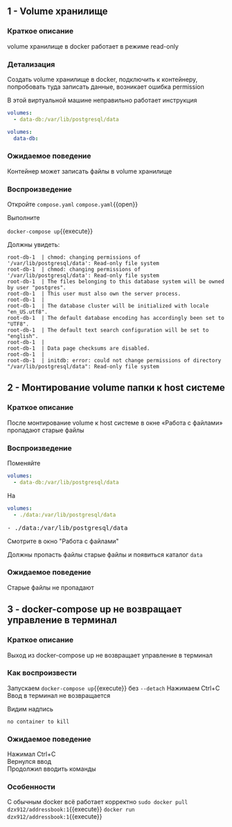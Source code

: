## 1 - Volume хранилище

### Краткое описание

volume хранилище в docker работает в режиме read-only

### Детализация

Создать volume хранилище в docker, подключить к контейнеру, попробовать туда записать данные, возникает ошибка
permission

В этой виртуальной машине неправильно работает инструкция

```yaml
volumes:
  - data-db:/var/lib/postgresql/data
```

```yaml
volumes:
  data-db:
```

### Ожидаемое поведение

Контейнер может записать файлы в volume хранилище

### Воспроизведение

Откройте `compose.yaml`
`compose.yaml`{{open}}

Выполните

`docker-compose up`{{execute}}

Должны увидеть:

```text
root-db-1  | chmod: changing permissions of '/var/lib/postgresql/data': Read-only file system
root-db-1  | chmod: changing permissions of '/var/lib/postgresql/data': Read-only file system
root-db-1  | The files belonging to this database system will be owned by user "postgres".
root-db-1  | This user must also own the server process.
root-db-1  | 
root-db-1  | The database cluster will be initialized with locale "en_US.utf8".
root-db-1  | The default database encoding has accordingly been set to "UTF8".
root-db-1  | The default text search configuration will be set to "english".
root-db-1  | 
root-db-1  | Data page checksums are disabled.
root-db-1  | 
root-db-1  | initdb: error: could not change permissions of directory "/var/lib/postgresql/data": Read-only file system
```

## 2 - Монтирование volume папки к host системе

### Краткое описание

После монтирование volume к host системе в окне «Работа с файлами» пропадают старые файлы

### Воспроизведение

Поменяйте

```yaml
volumes:
  - data-db:/var/lib/postgresql/data
```

На

```yaml
volumes:
  - ./data:/var/lib/postgresql/data
```

<pre class="file" data-filename="./compose.yaml" data-target="insert" data-marker="- data-db:/var/lib/postgresql/data">
- ./data:/var/lib/postgresql/data
</pre>

Смотрите в окно "Работа с файлами"

Должны пропасть файлы старые файлы и появиться каталог `data`

### Ожидаемое поведение

Старые файлы не пропадают

## 3 - docker-compose up не возвращает управление в терминал

### Краткое описание

Выход из docker-compose up не возвращает управление в терминал

### Как воспроизвести

Запускаем `docker-compose up`{{execute}} без `--detach`
Нажимаем Ctrl+C \
Ввод в терминал не возвращается

Видим надпись

```text
no container to kill
```

### Ожидаемое поведение

Нажимал Ctrl+C \
Вернулся ввод \
Продолжил вводить команды

### Особенности

С обычным docker всё работает корректно
`sudo docker pull dzx912/addressbook:1`{{execute}}
`docker run dzx912/addressbook:1`{{execute}}